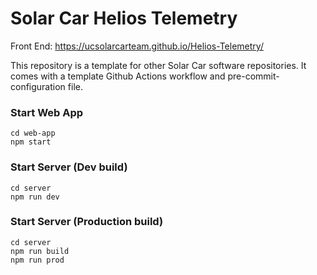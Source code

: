 # Solar Car Helios Telemetry

Front End: https://ucsolarcarteam.github.io/Helios-Telemetry/

This repository is a template for other Solar Car software repositories. It comes with a template Github Actions workflow and pre-commit-configuration file.

### Start Web App

```
cd web-app
npm start
```

### Start Server (Dev build)

```
cd server
npm run dev
```

### Start Server (Production build)

```
cd server
npm run build
npm run prod
```
